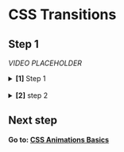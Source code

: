 # CSS Transitions

## Step 1

_VIDEO PLACEHOLDER_

<details>
<summary>
  <b>[1]</b> Step 1
</summary>

```jsx
tbd;
```

</details>
<br />
<details>
<summary>
  <b>[2]</b> step 2
</summary>
  <br/>
<details>

<summary>
step 1.1
</summary>

```jsx
tbd;
```

</details>
<details>
<summary>
step 1.2
</summary>

```jsx
tbd;
```

</details>
</details>

## Next step

**Go to: [CSS Animations Basics](../CSSAnimationsBasics/)**
